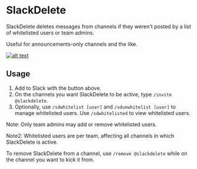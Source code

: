 # SlackDelete
SlackDelete deletes messages from channels if they weren't posted by a list of whitelisted users or team admins.


Useful for announcements-only channels and the like.

[![alt text](https://platform.slack-edge.com/img/add_to_slack.png)](https://slack.com/oauth/authorize?scope=commands,bot,channels:read,chat:write:bot&client_id=19729314800.77855559317)

## Usage

1. Add to Slack with the button above.
2. On the channels you want SlackDelete to be active, type `/invite @slackdelete`.
3. Optionally, use `/sdwhitelist [user]` and `/sdunwhitelist [user]` to manage whitelisted users. Use `/sdwhitelisted` to
view whitelisted users.

Note: Only team admins may add or remove whitelisted users.

Note2: Whitelisted users are per team, affecting all channels in which SlackDelete is active.

To remove SlackDelete from a channel, use `/remove @slackdelete` while on the channel you want to kick it from.